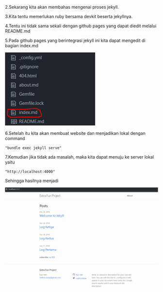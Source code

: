 2.Sekarang kita akan membahas mengenai proses jekyll.

3.Kita tentu memerlukan ruby bersama devkit beserta jekyllnya.

4.Tentu ini tidak sama sekali dengan github pages yang dapat diedit melalui README.md

5.Pada github pages yang berintegrasi jekyll ini kita dapat mengedit di bagian index.md

![images](https://raw.githubusercontent.com/farz-hkh/extra182/master/pictures/index.png)

6.Setelah itu kita akan membuat website dan menjadikan lokal dengan command

```PS
"bundle exec jekyll serve"
```

7.Kemudian jika tidak ada masalah, maka kita dapat menuju ke server lokal yaitu

```PS
"http://localhost:4000"
```

Sehingga hasilnya menjadi

![images](https://raw.githubusercontent.com/farz-hkh/extra182/master/pictures/local.png)
